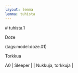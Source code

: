 ```yaml
---
layout: lemma
lemma: tuhista
---
```


<div class="sense">
# <span class="sensename">tuhista.1</span>

<span class="description">Doze</span>

(tags:model:doze.01)

<span class="description">Torkkua</span>

A0 | Sleeper |   | Nukkuja, torkkuja |  

</div>

